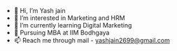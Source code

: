 - 👋 Hi, I’m Yash jain
- 👀 I’m interested in Marketing and HRM
- 🌱 I’m currently learning Digital Marketing
- 💞️ Pursuing MBA at IIM Bodhgaya
- 📫 Reach me through mail - yashjain2699@gmail.com

<!---
jainyash2699/jainyash2699 is a ✨ special ✨ repository because its `README.md` (this file) appears on your GitHub profile.
You can click the Preview link to take a look at your changes.
--->
